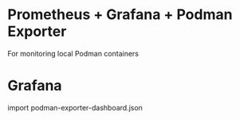 # Prometheus + Grafana + Podman Exporter

For monitoring local Podman containers

# Grafana

import podman-exporter-dashboard.json

